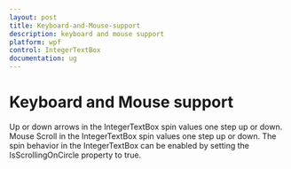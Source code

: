 ```yaml
---
layout: post
title: Keyboard-and-Mouse-support
description: keyboard and mouse support
platform: wpf
control: IntegerTextBox 
documentation: ug
---
```


# Keyboard and Mouse support

Up or down arrows in the IntegerTextBox spin values one step up or down. Mouse Scroll in the IntegerTextBox spin values one step up or down. The spin behavior in the IntegerTextBox can be enabled by setting the IsScrollingOnCircle property to true.

